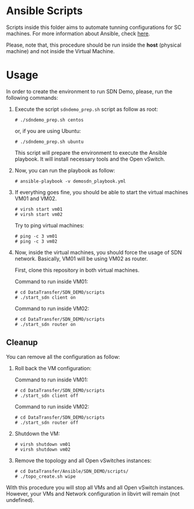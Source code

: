 # Ansible Scripts

Scripts inside this folder aims to automate tunning configurations for SC 
machines. For more information about Ansible, check 
[here](http://www.ansible.com/).

Please, note that, this procedure should be run inside the **host** 
(physical machine) and not inside the Virtual Machine.

# Usage

In order to create the environment to run SDN Demo, please, run the
following commands:

1. Execute the script `sdndemo_prep.sh` script as follow as root:
    
    ```
    # ./sdndemo_prep.sh centos
    ```
    
    or, if you are using Ubuntu:
    
    ```
    # ./sdndemo_prep.sh ubuntu
    ```
    
    This script will prepare the environment to execute the Ansible 
    playbook. It will install necessary tools and the Open vSwitch.

2. Now, you can run the playbook as follow:

    ```
    # ansible-playbook -v demosdn_playbook.yml
    ```

3. If everything goes fine, you should be able to start the virtual 
machines VM01 and VM02.

    ```
    # virsh start vm01
    # virsh start vm02
    ```
    
    Try to ping virtual machines:
    
    ```
    # ping -c 3 vm01
    # ping -c 3 vm02
    ```

4. Now, inside the virtual machines, you should force the usage of
SDN network. Basically, VM01 will be using VM02 as router. 

    First, clone this repository in both virtual machines.
    
    Command to run inside VM01:
    ```
    # cd DataTransfer/SDN_DEMO/scripts
    # ./start_sdn client on
    ```
    
    Command to run inside VM02:
    ```
    # cd DataTransfer/SDN_DEMO/scripts
    # ./start_sdn router on
    ```

## Cleanup 

You can remove all the configuration as follow:

1. Roll back the VM configuration:

    Command to run inside VM01:
    ```
    # cd DataTransfer/SDN_DEMO/scripts
    # ./start_sdn client off
    ```
    
    Command to run inside VM02:
    ```
    # cd DataTransfer/SDN_DEMO/scripts
    # ./start_sdn router off
    ```

2. Shutdown the VM:
    ```
    # virsh shutdown vm01
    # virsh shutdown vm02
    ```

3. Remove the topology and all Open vSwitches instances:
    
    ```
    # cd DataTransfer/Ansible/SDN_DEMO/scripts/
    # ./topo_create.sh wipe
    ```

With this procedure you will stop all VMs and all Open vSwitch 
instances. However, your VMs and Network configuration in libvirt will 
remain (not undefined).
